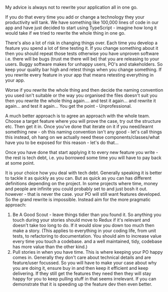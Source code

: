 My advice is always not to rewrite your application all in one go.

If you do that every time you add or change a technology they your productivity will tank. We have something like 100,000
lines of code in our app and have just decided to start using TypeScript - imagine how long it would take if we tried
to rewrite the whole thing in one go.

There's also a lot of risk in changing things over. Each time you develop a feature you spend a lot of time testing it.
If you change something about it then you should repeat those tests otherwise you have unproven software i.e. there
will be bugs (trust me there will be) that you are releasing to your users. Buggy software makes for unhappy users,
PO's and stakeholders. So keep your quality bar high and retest things when you change something. If you rewrite every
feature in your app that means retesting everything in your app.

Worse if you rewrite the whole thing and then decide the naming convention you used isn't suitable or the way you
organised the files doesn't suit you then you rewrite the whole thing again.... and test it again...
and rewrite it again... and test it again... You get the point - Unprofessional.

A much better approach is to agree an approach with the whole team. Choose a target feature where you will prove the
case, try out the structure etc. Then get it in. Once you've done that iterate on it if you need/learnt something
new - oh this naming convention isn't any good - let's call things this instead, oh hang on we actually need these
components/classes/what have you to be exposed for this reason - let's do that...

Once you have done that start applying it to every new feature you write - the rest is tech debt, i.e. you borrowed some
time you will have to pay back at some point.

It is your choice  how you deal with tech debt. Generally speaking it is better to tackle it as quickly as you can.
But as quick as you can has different definitions depending on the project. In some projects where time,
money and people are infinite you could probably set to and just bosh it out. however - that is never the case.
your PO will still want features developed. So the grand rewrite is impossible. Instead aim for the more pragmatic approach:

1. Be A Good Scout - leave things tidier than you found it. So anything you touch during your stories should move to
Redux if it's relevant and doesn't take too long to do. If it would slow you down too much then make a story.
(This applies to everything in your coding life, from unit tests, to refactoring to documentation.
You should aim to increase value every time you touch a codebase. and a well maintained, tidy, codebase has more
value than the other kind.)
2. Pull stories in when you have time. This is where keeping your PO happy comes in. Generally they don't care about
technical details and are feature/user focussed. So you will have to make your case about why you are doing it,
ensure buy in and then keep it efficient and keep delivering. If they still get the features they need then they will
stay happy for you to keep pulling stuff in that seems irrelevant. If you can demonstrate that it is speeding up the
feature dev then even better.
